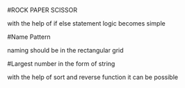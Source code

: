 #ROCK PAPER SCISSOR


with the help of if else statement logic becomes simple 

#Name Pattern  


naming should be in the rectangular grid 

#Largest number in the form of string 

with the help of sort and reverse function it can be possible
